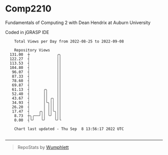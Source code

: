 # Comp2210
Fundamentals of Computing 2 with Dean Hendrix at Auburn University

Coded in jGRASP IDE

```
    Total Views per Day from 2022-08-25 to 2022-09-08

    Repository Views
  131.00  ┼            ╭╮
  122.27  ┤            ││
  113.53  ┤            ││
  104.80  ┤            ││
   96.07  ┤            ││
   87.33  ┤            ││
   78.60  ┤            ││
   69.87  ┤            ││
   61.13  ┤      ╭╮    ││
   52.40  ┤      ││    ││
   43.67  ┤      ││ ╭╮ ││
   34.93  ┤      │╰╮││ ││
   26.20  ┤      │ │││ ││
   17.47  ┤    ╭╮│ ││╰╮││
    8.73  ┼╮╭──╯││ ╰╯ │││
    0.00  ┤╰╯   ╰╯    ╰╯╰

    Chart last updated - Thu Sep  8 13:56:17 2022 UTC
    
```

---

> RepoStats by [Wumphlett](https://github.com/Wumphlett)
